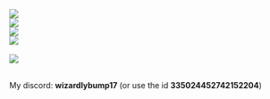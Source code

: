 <a href="https://github.com/WizardlyBump17">
    <img src="https://github-readme-stats.vercel.app/api?username=WizardlyBump17&show_icons=true&theme=dark&count_private=true&include_all_commits=true">
</a>
<br>
<a href="https://github.com/WizardlyBump17">
    <img src="https://github-readme-stats.vercel.app/api/top-langs/?username=WizardlyBump17&langs_count=4&theme=dark&count_private=true">
</a>
<br>
<a href="https://github.com/WizardlyBump17">
    <img src="https://github-readme-stats.vercel.app/api/wakatime/?username=WizardlyBump17&langs_count=4&theme=dark&count_private=true">
</a>
<br>
<a href="https://github.com/WizardlyBump17">
    <img src="https://wakatime.com/badge/user/6e86b908-7bfd-4cb9-9128-8fa18c67e54a.svg?style=for-the-badge">
</a>

<br>
<br>
<a href="https://github.com/WizardlyBump17/WLib">
    <img src="https://github-readme-stats.vercel.app/api/pin/?username=WizardlyBump17&repo=WLib&theme=dark">
</a>
<br>
<br>

My discord: **wizardlybump17** (or use the id **335024452742152204**)
